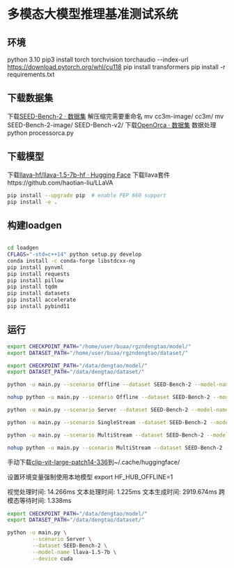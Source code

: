 # 多模态大模型推理基准测试系统
## 环境
python 3.10
pip3 install torch torchvision torchaudio --index-url https://download.pytorch.org/whl/cu118
pip install transformers
pip install -r requirements.txt

## 下载数据集
下载[SEED-Bench-2 · 数据集](https://modelscope.cn/datasets/TencentARC/SEED-Bench-2/summary)
解压缩完需要重命名
mv cc3m-image/ cc3m/
mv SEED-Bench-2-image/ SEED-Bench-v2/
下载[OpenOrca · 数据集](https://huggingface.co/datasets/Open-Orca/OpenOrca)
数据处理python processorca.py


## 下载模型
下载[llava-hf/llava-1.5-7b-hf · Hugging Face](https://huggingface.co/llava-hf/llava-1.5-7b-hf)
下载llava套件https://github.com/haotian-liu/LLaVA
```bash
pip install --upgrade pip  # enable PEP 660 support
pip install -e .
```

## 构建loadgen

```bash

cd loadgen
CFLAGS="-std=c++14" python setup.py develop
conda install -c conda-forge libstdcxx-ng
pip install pynvml
pip install requests
pip install pillow
pip install tqdm
pip install datasets
pip install accelerate
pip install pybind11
```

## 运行

```bash
export CHECKPOINT_PATH="/home/user/buaa/rgzndengtao/model/"
export DATASET_PATH="/home/user/buaa/rgzndengtao/dataset/"

export CHECKPOINT_PATH="/data/dengtao/model/"
export DATASET_PATH="/data/dengtao/dataset/"

python -u main.py --scenario Offline --dataset SEED-Bench-2 --model-name llava-1.5-7b-hf --total-sample-count 24576 --batch-size 2 --device cuda --test-mode PerformanceOnly

nohup python -u main.py --scenario Offline --dataset SEED-Bench-2 --model-name llava-1.5-7b-hf --total-sample-count 34576 --batch-size 16 --device cuda --test-mode PerformanceOnly > output.txt 2>&1 &

python -u main.py --scenario Server --dataset SEED-Bench-2 --model-name llava-1.5-7b-hf --total-sample-count 34576 --batch-size 1 --device cuda --test-mode PerformanceOnly

python -u main.py --scenario SingleStream --dataset SEED-Bench-2 --model-name llava-1.5-7b-hf --total-sample-count 34576 --batch-size 1 --device cuda --test-mode PerformanceOnly

python -u main.py --scenario MultiStream --dataset SEED-Bench-2 --model-name llava-1.5-7b-hf --total-sample-count 34576 --batch-size 1 --device cuda --test-mode PerformanceOnly

nohup python -u main.py --scenario MultiStream --dataset SEED-Bench-2 --model-name llava-1.5-7b-hf --total-sample-count 34576 --batch-size 1 --device cuda --test-mode PerformanceOnly > output.txt 2>&1 &
```

手动下载[clip-vit-large-patch14-336](https://huggingface.co/openai/clip-vit-large-patch14-336)到~/.cache/huggingface/

设置环境变量强制使用本地模型 export HF_HUB_OFFLINE=1

视觉处理时间: 14.266ms
文本处理时间: 1.225ms
文本生成时间: 2919.674ms
跨模态等待时间: 1.338ms

```bash
export CHECKPOINT_PATH="/data/dengtao/model/"
export DATASET_PATH="/data/dengtao/dataset/"

python -u main.py \
        --scenario Server \
		--dataset SEED-Bench-2 \
		--model-name llava-1.5-7b \
		--device cuda
```